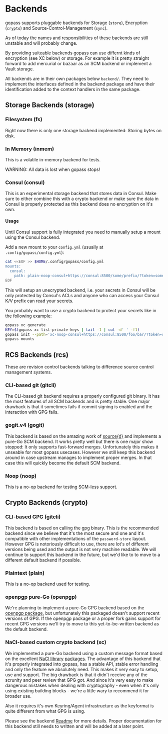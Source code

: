 # Backends

gopass supports pluggable backends for Storage (`store`), Encryption (`crypto`) and Source-Control-Management (`sync`).

As of today the names and responsibilities of these backends are still unstable and will probably change.

By providing suiteable backends gopass can use differnt kinds of encryption (see XC below) or storage.
For example it is pretty straight forward to add mercurial or bazaar as an SCM backend or
implement a Vault storage.

All backends are in their own packages below `backend/`. They need to implement the
interfaces defined in the backend package and have their identification added to
the context handlers in the same package.

## Storage Backends (storage)

### Filesystem (fs)

Right now there is only one storage backend implemented: Storing bytes on disk.

### In Memory (inmem)

This is a volatile in-memory backend for tests.

WARNING: All data is lost when gopass stops!

### Consul (consul)

This is an experimental storage backend that stores data in Consul.
Make sure to either combine this with a crypto backend or make sure
the data in Consul is properly protected as this backend does no
encryption on it's own.

#### Usage

Until Consul support is fully integrated you need to manually setup a mount
using the Consul backend.

Add a new mount to your `config.yml` (usually at `.config/gopass/config.yml`):

```bash
cat <<EOF >> $HOME/.config/gopass/config.yml
mounts:
  consul:
    path: plain-noop-consul+https://consul:8500/some/prefix/?token=some-token&datacenter=your-dc
EOF
```

This will setup an unecrypted backend, i.e. your secrets in Consul will be only
protected by Consul's ACLs and anyone who can access your Consul K/V prefix
can read your secrets.

You probably want to use a crypto backend to protect your secrets like in the
following example:

```bash
gopass xc generate
KEY=$(gopass xc list-private-keys | tail -1 | cut -d' ' -f1)
gopass init --path='xc-noop-consul+https://consul:8500/foo/bar/?token=some-token&datacenter=you-dc' --store=consul --crypto=xc --sync=noop $KEY
gopass mounts
```

## RCS Backends (rcs)

These are revision control backends talking to difference source control
management systems.

### CLI-based git (gitcli)

The CLI-based git backend requires a properly configured git binary. It has the
most features of all SCM backends and is pretty stable. One major drawback is that
it sometimes fails if commit signing is enabled and the interaction with GPG
fails.

### gogit.v4 (gogit)

This backend is based on the amazing work of [source{d}](https://sourced.tech/)
and implements a pure-Go SCM backend. It works pretty well but there is one major
show stopped: It only supports fast-forward merges. Unfortunately this makes
it unseable for most gopass usecases. However we still keep this backend around
in case upstream manages to implement proper merges. In that case this will
quickly become the default SCM backend.

### Noop (noop)

This is a no-op backend for testing SCM-less support.

## Crypto Backends (crypto)

### CLI-based GPG (gitcli)

This backend is based on calling the gpg binary. This is the recommended backend
since we believe that it's the most secure and one and it's compatible with
other implementations of the `password-store` layout. However GPG is notoriously
difficult to use, there are lot's of different versions being used and the
output is not very machine readable. We will continue to support this backend
in the future, but we'd like to to move to a different default backend if possible.

### Plaintext (plain)

This is a no-op backend used for testing.

### openpgp pure-Go (openpgp)

We're planning to implement a pure-Go GPG backend based on the [openpgp package](https://godoc.org/golang.org/x/crypto/openpgp),
but unfortunately this packaged doesn't support recent versions of GPG.
If the openpgp package or a proper fork gains support for recent GPG versions
we'll try to move to this yet-to-be-written backend as the default backend.

### NaCl-based custom crypto backend (xc)

We implemented a pure-Go backend using a custom message format based on the excellent
[NaCl library](https://nacl.cr.yp.to/) [packages](https://godoc.org/golang.org/x/crypto/nacl).
The advantage of this backend that it's properly integrated into gopass, has a stable API,
stable error handling and only the feature we absolutely need. This makes it
very easy to setup, use and support. The big drawback is that it didn't receive
any of the scrunity and peer review that GPG got. And since it's very easy to
make dangerous mistakes when dealing with cryptography - even when it's only
using existing building blocks - we're a little wary to recommend it for broader use.

Also it requires it's own Keyring/Agent infrastructure as the keyformat is quite
different from what GPG is using.

Please see the backend [Readme](https://github.com/justwatchcom/gopass/blob/master/pkg/backend/crypto/xc/README.md) for more details. Proper documentation for this
backend still needs to written and will be added at a later point.
